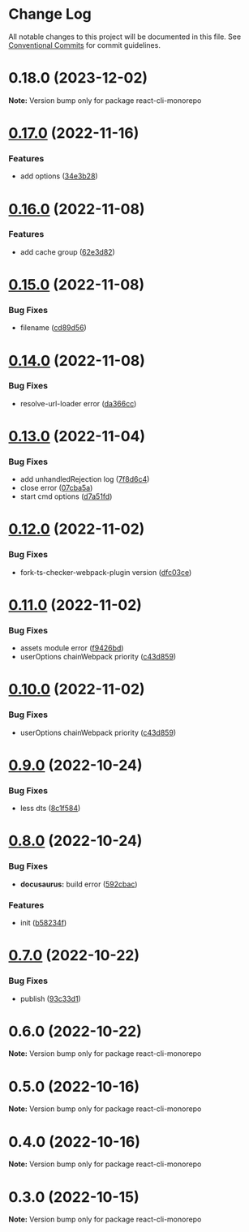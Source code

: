 # Change Log

All notable changes to this project will be documented in this file.
See [Conventional Commits](https://conventionalcommits.org) for commit guidelines.

# 0.18.0 (2023-12-02)

**Note:** Version bump only for package react-cli-monorepo

# [0.17.0](https://github.com/fupengl/react-cli/compare/v0.16.0...v0.17.0) (2022-11-16)

### Features

- add options ([34e3b28](https://github.com/fupengl/react-cli/commit/34e3b28f27eeb5eda60a88b2bb42395a1a5d7e7c))

# [0.16.0](https://github.com/fupengl/react-cli/compare/v0.15.0...v0.16.0) (2022-11-08)

### Features

- add cache group ([62e3d82](https://github.com/fupengl/react-cli/commit/62e3d829a417d5a27ab6de022c447a47aff8c13f))

# [0.15.0](https://github.com/fupengl/react-cli/compare/v0.14.0...v0.15.0) (2022-11-08)

### Bug Fixes

- filename ([cd89d56](https://github.com/fupengl/react-cli/commit/cd89d56a733c05f4d303c081848aeea35fd7abbf))

# [0.14.0](https://github.com/fupengl/react-cli/compare/v0.13.0...v0.14.0) (2022-11-08)

### Bug Fixes

- resolve-url-loader error ([da366cc](https://github.com/fupengl/react-cli/commit/da366ccc0266289db90ea7b1f95ed63aa5bf4cbb))

# [0.13.0](https://github.com/fupengl/react-cli/compare/v0.12.0...v0.13.0) (2022-11-04)

### Bug Fixes

- add unhandledRejection log ([7f8d6c4](https://github.com/fupengl/react-cli/commit/7f8d6c4965ff145b8e321a333e73adbad7e485b9))
- close error ([07cba5a](https://github.com/fupengl/react-cli/commit/07cba5a8de0611b733b6d67a10d7d5b84fceb88c))
- start cmd options ([d7a51fd](https://github.com/fupengl/react-cli/commit/d7a51fd049e16cde962d4067c8ec39ef175e5201))

# [0.12.0](https://github.com/fupengl/react-cli/compare/v0.11.0...v0.12.0) (2022-11-02)

### Bug Fixes

- fork-ts-checker-webpack-plugin version ([dfc03ce](https://github.com/fupengl/react-cli/commit/dfc03ce83f198978fdf0f8b6dbad729fcf710686))

# [0.11.0](https://github.com/fupengl/react-cli/compare/v0.9.0...v0.11.0) (2022-11-02)

### Bug Fixes

- assets module error ([f9426bd](https://github.com/fupengl/react-cli/commit/f9426bd35de056d02218b7f82a10c3e8f3c85e35))
- userOptions chainWebpack priority ([c43d859](https://github.com/fupengl/react-cli/commit/c43d859ccc8552468de68036f3ced08a7aa4c302))

# [0.10.0](https://github.com/fupengl/react-cli/compare/v0.9.0...v0.10.0) (2022-11-02)

### Bug Fixes

- userOptions chainWebpack priority ([c43d859](https://github.com/fupengl/react-cli/commit/c43d859ccc8552468de68036f3ced08a7aa4c302))

# [0.9.0](https://github.com/fupengl/react-cli/compare/v0.8.0...v0.9.0) (2022-10-24)

### Bug Fixes

- less dts ([8c1f584](https://github.com/fupengl/react-cli/commit/8c1f5846389c5ea1cdd82213a5ad1373c4e1cdb2))

# [0.8.0](https://github.com/fupengl/react-cli/compare/v0.7.0...v0.8.0) (2022-10-24)

### Bug Fixes

- **docusaurus:** build error ([592cbac](https://github.com/fupengl/react-cli/commit/592cbacfcde71660fc2ac2381e9aab3ba5342001))

### Features

- init ([b58234f](https://github.com/fupengl/react-cli/commit/b58234f71adc1500532d9cfeb2d3d0bb72f734ce))

# [0.7.0](https://github.com/fupengl/react-cli/compare/v0.6.0...v0.7.0) (2022-10-22)

### Bug Fixes

- publish ([93c33d1](https://github.com/fupengl/react-cli/commit/93c33d147801a5f511f0cb43234b819dec08a1c9))

# 0.6.0 (2022-10-22)

**Note:** Version bump only for package react-cli-monorepo

# 0.5.0 (2022-10-16)

**Note:** Version bump only for package react-cli-monorepo

# 0.4.0 (2022-10-16)

**Note:** Version bump only for package react-cli-monorepo

# 0.3.0 (2022-10-15)

**Note:** Version bump only for package react-cli-monorepo

